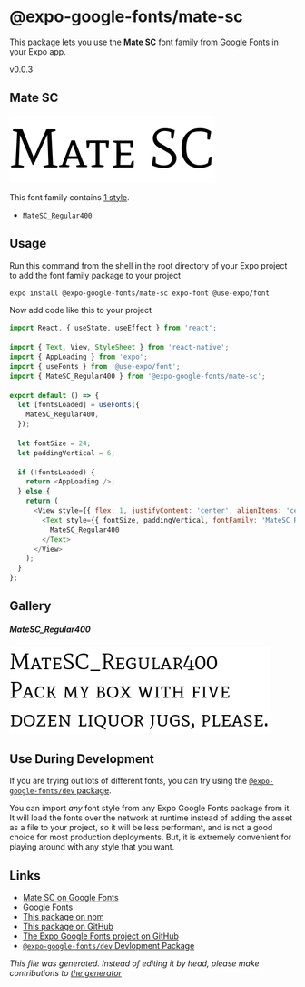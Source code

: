 # @expo-google-fonts/mate-sc

This package lets you use the [**Mate SC**](https://fonts.google.com/specimen/Mate+SC) font family from [Google Fonts](https://fonts.google.com/) in your Expo app.

v0.0.3

## Mate SC

![Mate SC](./font-family.png)

This font family contains [1 style](#gallery).

- `MateSC_Regular400`

## Usage

Run this command from the shell in the root directory of your Expo project to add the font family package to your project
```sh
expo install @expo-google-fonts/mate-sc expo-font @use-expo/font
```

Now add code like this to your project
```js
import React, { useState, useEffect } from 'react';

import { Text, View, StyleSheet } from 'react-native';
import { AppLoading } from 'expo';
import { useFonts } from '@use-expo/font';
import { MateSC_Regular400 } from '@expo-google-fonts/mate-sc';

export default () => {
  let [fontsLoaded] = useFonts({
    MateSC_Regular400,
  });

  let fontSize = 24;
  let paddingVertical = 6;

  if (!fontsLoaded) {
    return <AppLoading />;
  } else {
    return (
      <View style={{ flex: 1, justifyContent: 'center', alignItems: 'center' }}>
        <Text style={{ fontSize, paddingVertical, fontFamily: 'MateSC_Regular400' }}>
          MateSC_Regular400
        </Text>
      </View>
    );
  }
};

```

## Gallery

##### MateSC_Regular400
![MateSC_Regular400](./9105b12c369a593ea31abf9530db6e89458635e2c5584c36d4e9af55177be4b8.ttf.png)


## Use During Development

If you are trying out lots of different fonts, you can try using the [`@expo-google-fonts/dev` package](https://www.npmjs.com/package/@expo-google-fonts/dev).

You can import *any* font style from any Expo Google Fonts package from it. It will load the fonts
over the network at runtime instead of adding the asset as a file to your project, so it will be 
less performant, and is not a good choice for most production deployments. But, it is extremely convenient
for playing around with any style that you want.

## Links

- [Mate SC on Google Fonts](https://fonts.google.com/specimen/Mate+SC)
- [Google Fonts](https://fonts.google.com/)
- [This package on npm](https://www.npmjs.com/package/@expo-google-fonts/mate-sc)
- [This package on GitHub](https://github.com/expo/google-fonts/tree/master/font-packages/mate-sc)
- [The Expo Google Fonts project on GitHub](https://github.com/expo/google-fonts)
- [`@expo-google-fonts/dev` Devlopment Package](https://github.com/expo/google-fonts/tree/master/font-packages/dev)


*This file was generated. Instead of editing it by head, please make contributions to [the generator](https://github.com/expo/google-fonts/tree/master/packages/generator)*

